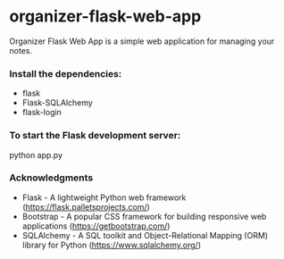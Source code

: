 # organizer-flask-web-app

Organizer Flask Web App is a simple web application for managing your notes.

### Install the dependencies:
- flask
- Flask-SQLAlchemy
- flask-login

### To start the Flask development server:
python app.py

### Acknowledgments

- Flask - A lightweight Python web framework (https://flask.palletsprojects.com/)
- Bootstrap - A popular CSS framework for building responsive web applications (https://getbootstrap.com/)
- SQLAlchemy - A SQL toolkit and Object-Relational Mapping (ORM) library for Python (https://www.sqlalchemy.org/)
